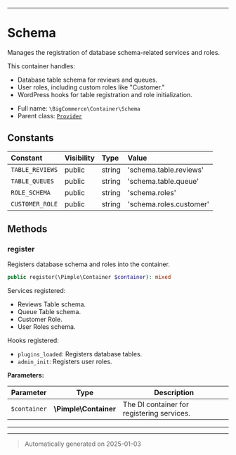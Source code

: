 ***

# Schema

Manages the registration of database schema-related services and roles.

This container handles:
- Database table schema for reviews and queues.
- User roles, including custom roles like "Customer."
- WordPress hooks for table registration and role initialization.

* Full name: `\BigCommerce\Container\Schema`
* Parent class: [`Provider`](./classes/BigCommerce/Container/Provider.md)


## Constants

| Constant | Visibility | Type | Value |
|:---------|:-----------|:-----|:------|
|`TABLE_REVIEWS`|public|string|&#039;schema.table.reviews&#039;|
|`TABLE_QUEUES`|public|string|&#039;schema.table.queue&#039;|
|`ROLE_SCHEMA`|public|string|&#039;schema.roles&#039;|
|`CUSTOMER_ROLE`|public|string|&#039;schema.roles.customer&#039;|


## Methods


### register

Registers database schema and roles into the container.

```php
public register(\Pimple\Container $container): mixed
```

Services registered:
- Reviews Table schema.
- Queue Table schema.
- Customer Role.
- User Roles schema.

Hooks registered:
- `plugins_loaded`: Registers database tables.
- `admin_init`: Registers user roles.






**Parameters:**

| Parameter | Type | Description |
|-----------|------|-------------|
| `$container` | **\Pimple\Container** | The DI container for registering services. |





***


***
> Automatically generated on 2025-01-03
